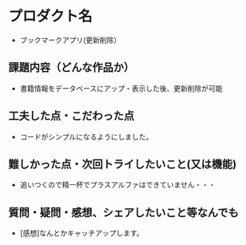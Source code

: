 # プロダクト名

- ブックマークアプリ(更新削除）

## 課題内容（どんな作品か）

- 書籍情報をデータベースにアップ・表示した後、更新削除が可能

## 工夫した点・こだわった点

- コードがシンプルになるようにしました。

## 難しかった点・次回トライしたいこと(又は機能)

- 追いつくので精一杯でプラスアルファはできていません・・・

## 質問・疑問・感想、シェアしたいこと等なんでも

- [感想]なんとかキャッチアップします。
